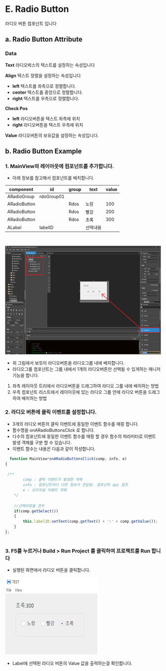 
#  E. Radio Button
라디오 버튼 컴포넌트 입니다

## a. Radio Button Attribute

### **Data**<br>
**Text** 라디오박스의 텍스트를 설정하는 속성입니다<br>

**Align** 텍스트 정렬을 설정하는 속성입니다
* **left** 텍스트를 좌측으로 정렬합니다.
* **center** 텍스트를 중앙으로 정렬합니다.
* **right** 텍스트를 우측으로 정렬합니다.

**Check Pos**
* **left** 라디오버튼을 텍스트 좌측에 위치
* **right** 라디오버튼을 텍스트 우측에 위치

**Value** 라디오버튼의 보유값을 설정하는 속성입니다.<br>

## b. Radio Button Example

### 1. MainView의 레이아웃에 컴포넌트를 추가합니다.<br>

 * 아래 정보를 참고해서 컴포넌트를 배치합니다.  

| component|id|group|text|value|
| ---------|--|-----|----|-----|
| ARadioGroup   | rdoGroup01 |        |       |       |
| ARadioButton |             | Rdos | 노랑 | 100 | 
| ARadioButton |             | Rdos | 빨강 | 200 |
| ARadioButton |             | Rdos | 초록 | 300 |
| ALabel | labelID | |  선택내용 | | 
<br>

<img src="./img/radiobtn1.png" height="350px" width="700px"><br>

 * 위 그림에서 보듯이 라디오버튼을 라디오그룹 내에 배치합니다. <br>
* 라디오그룹 컴포넌트는 그룹 내에서 1개의 라디오버튼만 선택될 수 있게하는 매니저 기능을 합니다. 

1. 좌측 레이아웃 트리에서 라디오버튼을 드래그하여 라디오 그룹 내에 배치하는 방법
2. 우측 컴포넌트 리스트에서 레이아웃에 있는 라디오 그룹 안에 라디오 버튼을 드래그하여 배치하는 방법

### 2. 라디오 버튼에 클릭 이벤트를 설정합니다. 
  * 3개의 라디오 버튼의 클릭 이벤트에 동일한 이벤트 함수를 매핑 합니다. <br>
  * 함수명을 onARadioButtonsClick 로 합니다. <br>
  * 다수의 컴포넌트에 동일한 이벤트 함수를 매핑 할 경우 함수의 파라미터로 이벤트 발생 객체를 구분 할 수 있습니다. <br>
   * 이벤트 함수는 내용은 다음과 같이 작성합니다. <br>
   
```javascript
  function MainView*onARadioButtonsClick(comp, info, e)
{

 /** 
        comp : 클릭 이벤트가 발생한 객체 
        info : 컴포넌트마다 다른 정보가 전달됨. 컴포넌트 api 참조 
        e : 오리지널 이벤트 객체 
    */ 

    //선택되었을 경우 
    if(comp.getSelect()) 
    { 
        this.labelID.setText(comp.getText() + ':' + comp.getValue());     
    }     
};
  
```

### 3. F5를 누르거나 Build > Run Project 를 클릭하여 프로젝트를 Run 합니다

* 실행된 화면에서 라디오 버튼을 클릭합니다.<br>

<img src="./img/radiobtn2.png" height="250px" width="300px"><br>

 * Label에 선택된 라디오 버튼의 Value 값을 출력하는걸 확인합니다.
